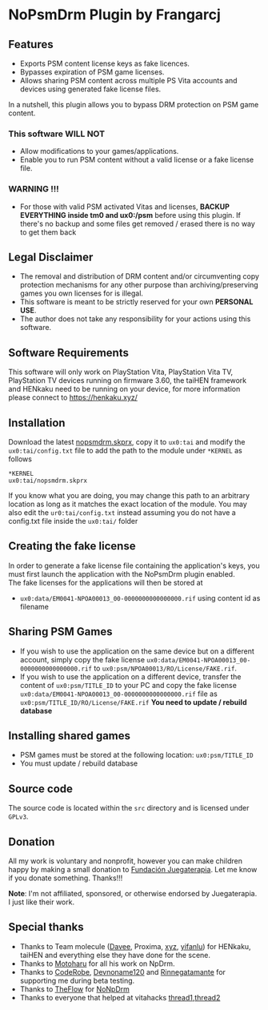 # NoPsmDrm Plugin by Frangarcj

## Features
- Exports PSM content license keys as fake licences.
- Bypasses expiration of PSM game licenses.
- Allows sharing PSM content across multiple PS Vita accounts and devices using generated fake license files.

In a nutshell, this plugin allows you to bypass DRM protection on PSM game content.

### This software WILL NOT
- Allow modifications to your games/applications.
- Enable you to run PSM content without a valid license or a fake license file.

### WARNING !!!
- For those with valid PSM activated Vitas and licenses, **BACKUP EVERYTHING inside tm0 and ux0:/psm**  before using this plugin. If there's no backup and some files get removed / erased there is no way to get them back

## Legal Disclaimer
- The removal and distribution of DRM content and/or circumventing copy protection mechanisms for any other purpose than archiving/preserving games you own licenses for is illegal.  
- This software is meant to be strictly reserved for your own **PERSONAL USE**.
- The author does not take any responsibility for your actions using this software.

## Software Requirements
This software will only work on PlayStation Vita, PlayStation Vita TV, PlayStation TV devices running on firmware 3.60, the taiHEN framework and HENkaku need to be running on your device, for more information please connect to https://henkaku.xyz/  

## Installation
Download the latest [nopsmdrm.skprx](https://github.com/frangarcj/NoPsmDrm/releases), copy it to `ux0:tai` and modify the `ux0:tai/config.txt` file to add the path to the module under `*KERNEL` as follows

```
*KERNEL
ux0:tai/nopsmdrm.skprx
```

If you know what you are doing, you may change this path to an arbitrary location as long as it matches the exact location of the module. 
You may also edit the `ur0:tai/config.txt` instead assuming you do not have a config.txt file inside the `ux0:tai/` folder

## Creating the fake license
In order to generate a fake license file containing the application's keys, you must first launch the application with the NoPsmDrm plugin enabled.  
The fake licenses for the applications will then be stored at
- `ux0:data/EM0041-NPOA00013_00-0000000000000000.rif` using content id as filename

## Sharing PSM Games
- If you wish to use the application on the same device but on a different account, simply copy the fake license `ux0:data/EM0041-NPOA00013_00-0000000000000000.rif` to
  `ux0:psm/NPOA00013/RO/License/FAKE.rif`.
- If you wish to use the application on a different device, transfer the content of `ux0:psm/TITLE_ID` to your PC and copy the fake license `ux0:data/EM0041-NPOA00013_00-0000000000000000.rif` file as `ux0:psm/TITLE_ID/RO/License/FAKE.rif` **You need to update / rebuild database**

## Installing shared games
- PSM games must be stored at the following location: `ux0:psm/TITLE_ID`
- You must update / rebuild database 

## Source code
The source code is located within the `src` directory and is licensed under `GPLv3`.

## Donation
All my work is voluntary and nonprofit, however you can make children happy by making a small donation to [Fundación Juegaterapia](https://www.juegaterapia.org/?lang=en). Let me know if you donate something. Thanks!!!

**Note**:  I'm not affiliated, sponsored, or otherwise endorsed by Juegaterapia. I just like their work.

## Special thanks
- Thanks to Team molecule ([Davee](https://twitter.com/DaveeFTW), Proxima, [xyz](https://twitter.com/pomfpomfpomf3), [yifanlu](https://twitter.com/yifanlu)) for HENkaku, taiHEN and everything else they have done for the scene.
- Thanks to [Motoharu](https://github.com/motoharu-gosuto) for all his work on NpDrm.
- Thanks to [CodeRobe](https://twitter.com/coderobe), [Devnoname120](https://twitter.com/devnoname120) and [Rinnegatamante](https://twitter.com/Rinnegatamante) for supporting me during beta testing.
- Thanks to [TheFlow](https://twitter.com/theflow0) for [NoNpDrm](https://github.com/TheOfficialFloW/NoNpDrm)
- Thanks to everyone that helped at vitahacks [thread1](https://www.reddit.com/r/vitahacks/comments/71xuq9/nopsmdrm_status_and_help/),[thread2](https://www.reddit.com/r/vitahacks/comments/6cqokl/some_research_on_psm_games_do_you_still_have_some/)

